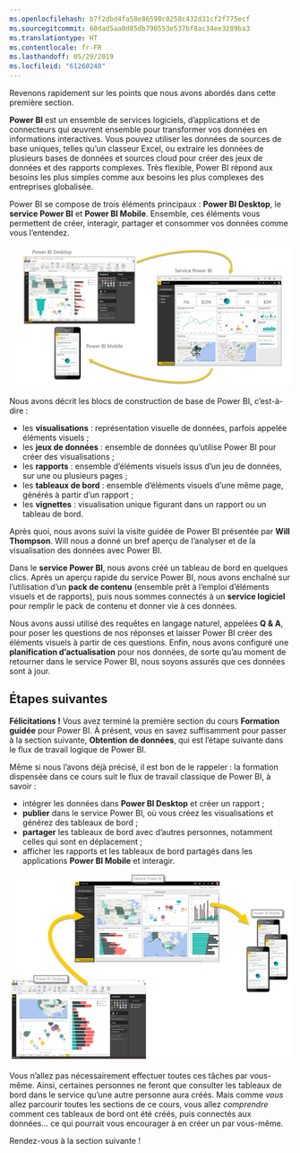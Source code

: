 ```yaml
---
ms.openlocfilehash: b7f2dbd4fa58e86598c0258c432d31cf2f775ecf
ms.sourcegitcommit: 60dad5aa0d85db790553e537bf8ac34ee3289ba3
ms.translationtype: HT
ms.contentlocale: fr-FR
ms.lasthandoff: 05/29/2019
ms.locfileid: "61260240"
---
```

Revenons rapidement sur les points que nous avons abordés dans cette première section.

**Power BI** est un ensemble de services logiciels, d’applications et de connecteurs qui œuvrent ensemble pour transformer vos données en informations interactives. Vous pouvez utiliser les données de sources de base uniques, telles qu’un classeur Excel, ou extraire les données de plusieurs bases de données et sources cloud pour créer des jeux de données et des rapports complexes. Très flexible, Power BI répond aux besoins les plus simples comme aux besoins les plus complexes des entreprises globalisée.

Power BI se compose de trois éléments principaux : **Power BI Desktop**, le **service Power BI** et **Power BI Mobile**. Ensemble, ces éléments vous permettent de créer, interagir, partager et consommer vos données comme vous l’entendez.

![](media/0-4-summary-of-intro-to-power-bi/c0a4_1.png)

Nous avons décrit les blocs de construction de base de Power BI, c’est-à-dire :

* les **visualisations** : représentation visuelle de données, parfois appelée éléments visuels ;
* les **jeux de données** : ensemble de données qu’utilise Power BI pour créer des visualisations ;
* les **rapports** : ensemble d’éléments visuels issus d’un jeu de données, sur une ou plusieurs pages ;
* les **tableaux de bord** : ensemble d’éléments visuels d’une même page, générés à partir d’un rapport ;
* les **vignettes** : visualisation unique figurant dans un rapport ou un tableau de bord.

Après quoi, nous avons suivi la visite guidée de Power BI présentée par **Will Thompson**. Will nous a donné un bref aperçu de l’analyser et de la visualisation des données avec Power BI.

<!---
In **Power BI Desktop**, we connected to a basic Excel file, created visualizations, then published those visualizations to the service. Even if you use Power BI only with your Excel workbooks, you can gain amazing visual insights with those Excel workbooks, and both interact and share it in ways never before possible.
-->
Dans le **service Power BI**, nous avons créé un tableau de bord en quelques clics. Après un aperçu rapide du service Power BI, nous avons enchaîné sur l’utilisation d’un **pack de contenu** (ensemble prêt à l’emploi d’éléments visuels et de rapports), puis nous sommes connectés à un **service logiciel** pour remplir le pack de contenu et donner vie à ces données.

Nous avons aussi utilisé des requêtes en langage naturel, appelées **Q & A**, pour poser les questions de nos réponses et laisser Power BI créer des éléments visuels à partir de ces questions. Enfin, nous avons configuré une **planification d’actualisation** pour nos données, de sorte qu’au moment de retourner dans le service Power BI, nous soyons assurés que ces données sont à jour.

## <a name="next-steps"></a>Étapes suivantes
**Félicitations !** Vous avez terminé la première section du cours **Formation guidée** pour Power BI. À présent, vous en savez suffisamment pour passer à la section suivante, **Obtention de données**, qui est l’étape suivante dans le flux de travail logique de Power BI.

Même si nous l’avons déjà précisé, il est bon de le rappeler : la formation dispensée dans ce cours suit le flux de travail classique de Power BI, à savoir :

* intégrer les données dans **Power BI Desktop** et créer un rapport ;
* **publier** dans le service Power BI, où vous créez les visualisations et générez des tableaux de bord ;
* **partager** les tableaux de bord avec d’autres personnes, notamment celles qui sont en déplacement ;
* afficher les rapports et les tableaux de bord partagés dans les applications **Power BI Mobile** et interagir.

![](media/0-4-summary-of-intro-to-power-bi/c0a1_1.png)

Vous n’allez pas nécessairement effectuer toutes ces tâches par vous-même. Ainsi, certaines personnes ne feront que consulter les tableaux de bord dans le service qu’une autre personne aura créés. Mais comme *vous* allez parcourir toutes les sections de ce cours, vous allez *comprendre* comment ces tableaux de bord ont été créés, puis connectés aux données... ce qui pourrait vous encourager à en créer un par vous-même.

Rendez-vous à la section suivante !

